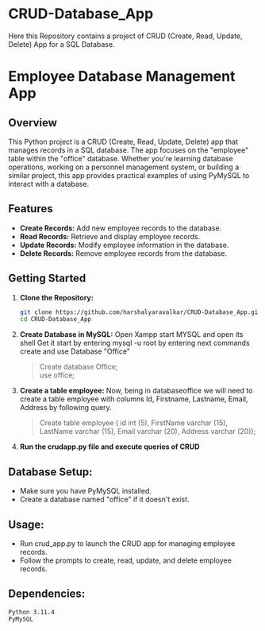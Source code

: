 # CRUD-Database_App
Here this Repository contains a project of CRUD (Create, Read, Update, Delete) App for a SQL Database.

# Employee Database Management App

## Overview

This Python project is a CRUD (Create, Read, Update, Delete) app that manages records in a SQL database. The app focuses on the "employee" table within the "office" database. Whether you're learning database operations, working on a personnel management system, or building a similar project, this app provides practical examples of using PyMySQL to interact with a database.

## Features

- **Create Records:** Add new employee records to the database.
- **Read Records:** Retrieve and display employee records.
- **Update Records:** Modify employee information in the database.
- **Delete Records:** Remove employee records from the database.

## Getting Started

1. **Clone the Repository:**
   ```bash
   git clone https://github.com/harshalyaravalkar/CRUD-Database_App.git
   cd CRUD-Database_App

2. **Create Database in MySQL:**
    Open Xampp
    start MYSQL and open its shell
    Get it start by entering mysql -u root 
    by entering next commands create and use Database "Office"
 
    > Create database Office; <br>
    > use office;

3. **Create a table employee:**
    Now, being in databaseoffice we will need to create a table employee with columns Id, Firstname, Lastname, 
    Email, Address by following query.

    > Create table employee ( id int (5), FirstName varchar (15), LastName varchar (15), Email varchar (20), Address varchar (20));

4. **Run the crudapp.py file and execute queries of CRUD**

## Database Setup:

- Make sure you have PyMySQL installed.
- Create a database named "office" if it doesn't exist.

## Usage:

- Run crud_app.py to launch the CRUD app for managing employee records.
- Follow the prompts to create, read, update, and delete employee records.

## Dependencies:

    Python 3.11.4
    PyMySQL
